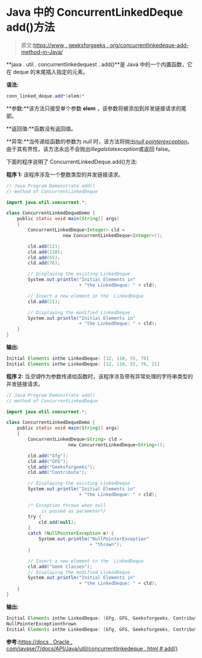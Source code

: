# Java 中的 ConcurrentLinkedDeque add()方法

> 原文:[https://www . geeksforgeeks . org/concurrentlinkedeque-add-method-in-Java/](https://www.geeksforgeeks.org/concurrentlinkeddeque-add-method-in-java/)

**java . util . concurrentlinkedequest . add()**是 Java 中的一个内置函数，它在 deque 的末尾插入指定的元素。

**语法:**

```java
conn_linked_deque.add*(elem)*
```

**参数:**该方法只接受单个参数 **elem** ，该参数将被添加到并发链接请求的尾部。

**返回值:**函数没有返回值。

**异常:**当传递给函数的参数为 *null* 时，该方法将抛出[*null pointerexception*](https://docs.oracle.com/javase/7/docs/api/java/lang/NullPointerException.html)。由于其有界性，该方法永远不会抛出*illegalstatexception*或返回 false。

下面的程序说明了 ConcurrentLinkedDeque.add()方法:

**程序 1:** 该程序涉及一个整数类型的并发链接请求。

```java
// Java Program Demonstrate add()
// method of ConcurrentLinkedDeque 

import java.util.concurrent.*;

class ConcurrentLinkedDequeDemo {
    public static void main(String[] args)
    {
        ConcurrentLinkedDeque<Integer> cld = 
                     new ConcurrentLinkedDeque<Integer>();

        cld.add(12);
        cld.add(110);
        cld.add(55);
        cld.add(76);

        // Displaying the existing LinkedDeque
        System.out.println("Initial Elements in"
                           + "the LinkedDeque: " + cld);

        // Insert a new element in the  LinkedDeque
        cld.add(21);

        // Displaying the modified LinkedDeque
        System.out.println("Initial Elements in"
                           + "the LinkedDeque: " + cld);
    }
}
```

**输出:**

```java
Initial Elements inthe LinkedDeque: [12, 110, 55, 76]
Initial Elements inthe LinkedDeque: [12, 110, 55, 76, 21]

```

**程序 2:** 当*空值*作为参数传递给函数时，该程序涉及带有异常处理的字符串类型的并发链接请求。

```java
// Java Program Demonstrate add()
// method of ConcurrentLinkedDeque 

import java.util.concurrent.*;

class ConcurrentLinkedDequeDemo {
    public static void main(String[] args)
    {
        ConcurrentLinkedDeque<String> cld = 
                       new ConcurrentLinkedDeque<String>();

        cld.add("Gfg");
        cld.add("GFG");
        cld.add("Geeksforgeeks");
        cld.add("Contribute");

        // Displaying the existing LinkedDeque
        System.out.println("Initial Elements in"
                           + "the LinkedDeque: " + cld);

        /* Exception thrown when null 
             is passed as parameter*/
        try {
            cld.add(null);
        }
        catch (NullPointerException e) {
            System.out.println("NullPointerException"
                               + "thrown");
        }

        // Insert a new element in the  LinkedDeque
        cld.add("Geek Classes");
        // Displaying the modified LinkedDeque
        System.out.println("Initial Elements in"
                           + "the LinkedDeque: " + cld);
    }
}
```

**输出:**

```java
Initial Elements inthe LinkedDeque: [Gfg, GFG, Geeksforgeeks, Contribute]
NullPointerExceptionthrown
Initial Elements inthe LinkedDeque: [Gfg, GFG, Geeksforgeeks, Contribute, Geek Classes]

```

**参考:**[https://docs . Oracle . com/javase/7/docs/API/Java/util/concurrentlinkedeque . html # add()](https://docs.oracle.com/javase/7/docs/api/java/util/concurrent/ConcurrentLinkedDeque.html#add(java.lang.Object))